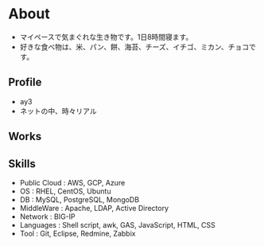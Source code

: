 # About
- マイペースで気まぐれな生き物です。1日8時間寝ます。
- 好きな食べ物は、米、パン、餅、海苔、チーズ、イチゴ、ミカン、チョコです。

## Profile
- ay3
- ネットの中、時々リアル

## Works


## Skills
- Public Cloud : AWS, GCP, Azure
- OS : RHEL, CentOS, Ubuntu
- DB : MySQL, PostgreSQL, MongoDB
- MiddleWare : Apache, LDAP, Active Directory
- Network : BIG-IP
- Languages : Shell script, awk, GAS, JavaScript, HTML, CSS
- Tool : Git,  Eclipse, Redmine, Zabbix
